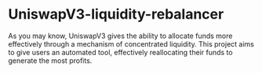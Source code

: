# UniswapV3-liquidity-rebalancer
As you may know, UniswapV3 gives the ability to allocate funds more effectively through a mechanism of concentrated liquidity. This project aims to give users an automated tool, effectively reallocating their funds to generate the most profits.
